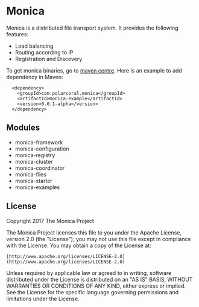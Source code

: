 # Monica
Monica is a distributed file transport system. It provides the following features:
*   Load balancing
*   Routing according to IP 
*   Registration and Discovery

  To get monica binaries, go to [maven centre](http://search.maven.org/#search%7Cga%7C1%7Cmonica). Here is an example to add dependency in Maven:
  
      <dependency>
        <groupId>com.polarcoral.monica</groupId>
        <artifactId>monica-example</artifactId>
        <version>0.0.1-alpha</version>
      </dependency>
## Modules
*  monica-framework
*  monica-configuration
*  monica-registry
*  monica-cluster
*  monica-coordinator
*  monica-files
*  monica-starter
*  monica-examples
## License
  Copyright 2017 The Monica Project
 
  The Monica Project licenses this file to you under the Apache License,
  version 2.0 (the "License"); you may not use this file except in compliance
  with the License. You may obtain a copy of the License at:
 
    [http://www.apache.org/licenses/LICENSE-2.0](http://www.apache.org/licenses/LICENSE-2.0)
 
  Unless required by applicable law or agreed to in writing, software
  distributed under the License is distributed on an "AS IS" BASIS, WITHOUT
  WARRANTIES OR CONDITIONS OF ANY KIND, either express or implied. See the
  License for the specific language governing permissions and limitations
  under the License.
